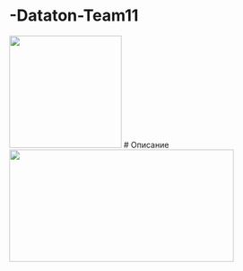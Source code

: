 # -Dataton-Team11
<img src="https://github.com/PavelSofronitskii/Dataton-Team11/blob/main/images/logo.jpg" width="200" height="200" />
# Описание 
<img src="https://github.com/PavelSofronitskii/Dataton-Team11/blob/main/images/photo_2022-12-25_00-36-00.jpg" width="400" height="200" /
